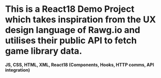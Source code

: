 # This is a React18 Demo Project which takes inspiration from the UX design language of Rawg.io and utilises their public API to fetch game library data.
**JS, CSS, HTML, XML, React18 (Components, Hooks, HTTP comms, API integration)**
